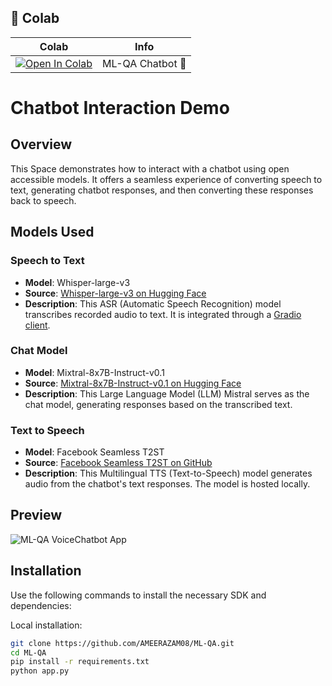 ## 🦒 Colab

| Colab | Info
| --- | --- |
[![Open In Colab](https://colab.research.google.com/assets/colab-badge.svg)](https://colab.research.google.com/drive/1jpxvCK1W05ykh1wHNjXMu7S2NZJmYnK0?authuser=1#scrollTo=m1huS-fj4qOz) | ML-QA Chatbot 🚀


# Chatbot Interaction Demo

## Overview
This Space demonstrates how to interact with a chatbot using open accessible models. It offers a seamless experience of converting speech to text, generating chatbot responses, and then converting these responses back to speech.

## Models Used

### Speech to Text
- **Model**: Whisper-large-v3
- **Source**: [Whisper-large-v3 on Hugging Face](https://huggingface.co/spaces/openai/whisper)
- **Description**: This ASR (Automatic Speech Recognition) model transcribes recorded audio to text. It is integrated through a [Gradio client](https://www.gradio.app/docs/client).

### Chat Model
- **Model**: Mixtral-8x7B-Instruct-v0.1
- **Source**: [Mixtral-8x7B-Instruct-v0.1 on Hugging Face](https://huggingface.co/mistralai/Mixtral-8x7B-Instruct-v0.1)
- **Description**: This Large Language Model (LLM) Mistral serves as the chat model, generating responses based on the transcribed text.

### Text to Speech
- **Model**: Facebook Seamless T2ST
- **Source**: [Facebook Seamless T2ST on GitHub](https://github.com/facebookresearch/seamless_communication)
- **Description**: This Multilingual TTS (Text-to-Speech) model generates audio from the chatbot's text responses. The model is hosted locally.

## Preview
  ![ML-QA VoiceChatbot App](imgs/data.gif)
  
## Installation

Use the following commands to install the necessary SDK and dependencies:

Local installation:

```bash
git clone https://github.com/AMEERAZAM08/ML-QA.git
cd ML-QA
pip install -r requirements.txt
python app.py
```

